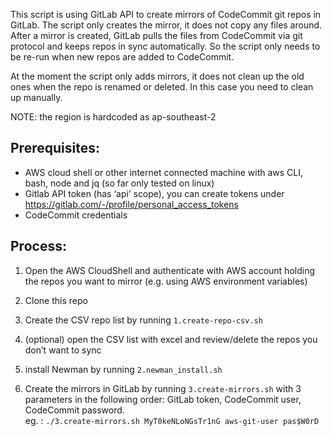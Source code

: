 This script is using GitLab API to create mirrors of CodeCommit git repos in GitLab. The script only creates the mirror, it does not copy any files around. After a mirror is  created, GitLab pulls the files from CodeCommit via git protocol and keeps repos in sync automatically. So the script only needs to be re-run when new repos are added to CodeCommit.

At the moment the script only adds mirrors, it does not clean up the old ones when the repo is renamed or deleted. In this case you need to clean up manually.

NOTE: the region is hardcoded as ap-southeast-2

## Prerequisites:
* AWS cloud shell or other internet connected machine with aws CLI, bash, node and jq (so far only tested on linux)
* Gitlab API token (has ‘api’ scope), you can create tokens under https://gitlab.com/-/profile/personal_access_tokens
* CodeCommit credentials 

## Process:
1. Open the AWS CloudShell and authenticate with AWS account holding the repos you want to mirror (e.g. using AWS environment variables)

1. Clone this repo 

1. Create the CSV repo list by running `1.create-repo-csv.sh`

1. (optional) open the CSV list with excel and review/delete the repos you don’t want to sync

1. install Newman by running `2.newman_install.sh`

1. Create the mirrors in GitLab by running `3.create-mirrors.sh` with 3 parameters in the following order: GitLab token, CodeCommit user, CodeCommit password.  
eg. : `./3.create-mirrors.sh MyT0keNLoNGsTr1nG aws-git-user pas$W0rD`
